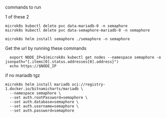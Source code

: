 commands to run

1 of these 2
```
microk8s kubectl delete pvc data-mariadb-0 -n semaphore
microk8s kubectl delete pvc data-semaphore-mariadb-0 -n semaphore
```
```
microk8s helm install semaphore ./semaphore -n semaphore
```
Get the url by running these commands
```
  export NODE_IP=$(microk8s kubectl get nodes --namespace semaphore -o jsonpath="{.items[0].status.addresses[0].address}")
  echo https://$NODE_IP
```

if no mariadb tgz

```
microk8s helm install mariadb oci://registry-1.docker.io/bitnamicharts/mariadb \
  --namespace semaphore \
  --set auth.rootPassword=semaphore \
  --set auth.database=semaphore \
  --set auth.username=semaphore \
  --set auth.password=semaphore
```

